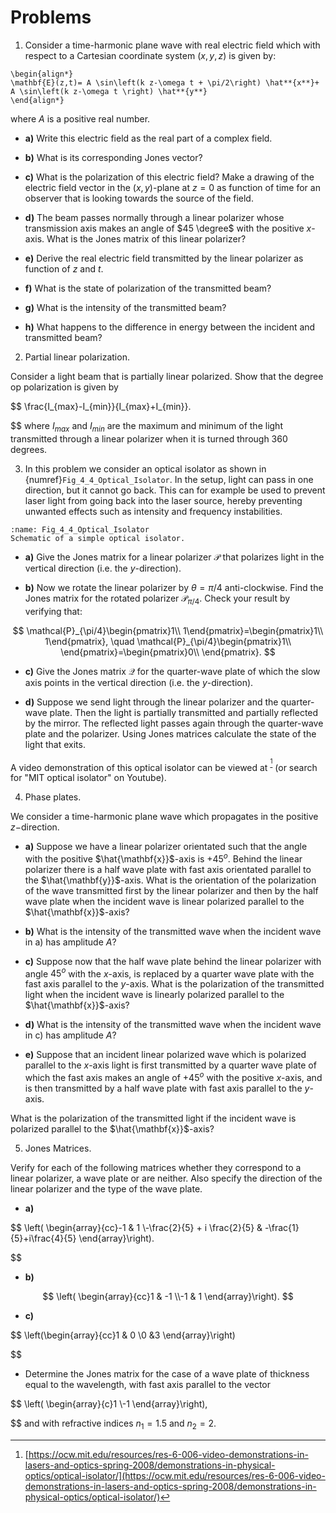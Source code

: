 # Problems

1. Consider a time-harmonic plane wave with real electric field which with respect to a Cartesian coordinate system $(x,y,z)$ is given by:

```{math}
\begin{align*}
\mathbf{E}(z,t)= A \sin\left(k z-\omega t + \pi/2\right) \hat**{x**}+ A \sin\left(k z-\omega t \right) \hat**{y**}
\end{align*}
```
where $A$ is a positive real number.

- **a)** Write this electric field as the real part of a complex field.

- **b)** What is its corresponding Jones vector?

- **c)** What is the polarization of this electric field? Make a drawing of the electric field vector in the $(x,y)$-plane at $z=0$ as function of time for an observer that is looking towards the source of the field.

- **d)** The beam passes normally through a linear polarizer whose transmission axis makes an angle of $45 \degree$ with the positive $x$-axis.
What is the Jones matrix of this linear polarizer?

- **e)** Derive the real electric field transmitted by the linear polarizer as function of $z$ and $t$.

- **f)** What is the state of polarization of the transmitted beam?

- **g)** What is the intensity of the transmitted beam?

- **h)** What happens to the difference in energy between the incident and transmitted beam?


2. Partial linear polarization. 

Consider a light beam that is partially linear polarized. Show that the degree op polarization is given by

$$
\frac{I_{max}-I_{min}}{I_{max}+I_{min}}.

$$
where $I_{max}$ and $I_{min}$ are the maximum and minimum of the light transmitted through a linear polarizer when it is turned through 360 degrees.

3. In this problem we consider an optical isolator as shown in {numref}`Fig_4_4_Optical_Isolator`. In the setup, light can pass in one direction, but it cannot go back. This can for example be used to prevent laser light from going back into the laser source, hereby preventing unwanted effects such as intensity and frequency instabilities.

```{figure} ../Images/Chapter_4/Ex_4_4_Optical_Isolator.png
:name: Fig_4_4_Optical_Isolator
Schematic of a simple optical isolator.
```

- **a)** Give the Jones matrix for a linear polarizer $\mathcal{P}$ that polarizes light in the vertical direction (i.e. the $y$-direction).

- **b)** Now we rotate the linear polarizer by $\theta=\pi/4$ anti-clockwise. Find the Jones matrix for the rotated polarizer $\mathcal{P}_{\pi/4}$. Check your result by verifying that:

$$
\mathcal{P}_{\pi/4}\begin{pmatrix}1\\
1\end{pmatrix}=\begin{pmatrix}1\\
1\end{pmatrix},
\quad
\mathcal{P}_{\pi/4}\begin{pmatrix}1\\
\end{pmatrix}=\begin{pmatrix}0\\
\end{pmatrix}.
$$


- **c)** Give the Jones matrix $\mathcal{Q}$ for the quarter-wave plate of which the slow axis points in the vertical direction (i.e. the $y$-direction).


- **d)** Suppose we send light through the linear polarizer and the quarter-wave plate. Then the light is partially transmitted and partially reflected by the mirror. The reflected light passes again through the quarter-wave plate and the polarizer. Using Jones matrices calculate the state of the light that exits.

A video demonstration of this optical isolator can be viewed at <sup>[^1]</sup> (or search for "MIT optical isolator" on Youtube).


4. Phase plates. 

We consider a time-harmonic plane wave which propagates in the positive $z-$direction.
- **a)** Suppose we have a linear polarizer orientated such that the angle with the positive $\hat{\mathbf{x}}$-axis is $+45^o$. Behind the linear polarizer there is a half wave plate with fast axis orientated parallel to the $\hat{\mathbf{y}}$-axis.
What is the orientation of the polarization of the wave transmitted first by the linear polarizer and then by the half wave plate when the incident wave is linear polarized parallel to the $\hat{\mathbf{x}}$-axis?

- **b)** What is the intensity of the transmitted wave when the incident wave in a) has amplitude $A$?

- **c)** Suppose now that the half wave plate behind the linear polarizer with angle $45^o$ with the $x$-axis, is replaced by a quarter wave plate with the fast axis parallel to the $y$-axis.
What is the polarization of the transmitted light when the incident wave is linearly polarized parallel to the $\hat{\mathbf{x}}$-axis?


- **d)** What is the intensity of the transmitted wave when the incident wave in c) has amplitude $A$?

- **e)** Suppose that an incident linear polarized wave which is polarized parallel to the $x$-axis light is first transmitted by a quarter wave plate of which the fast axis makes an angle of $+45^o$ with the positive $x$-axis, and is then transmitted by a half wave plate with fast axis parallel to the $y$-axis.

What is the polarization of the transmitted light if the incident wave is polarized parallel to the $\hat{\mathbf{x}}$-axis?

5. Jones Matrices.

Verify for each of the following matrices whether they correspond to a linear polarizer, a wave plate or are neither. Also specify the direction of the linear polarizer and the type of the wave plate.
- **a)**

$$
\left( \begin{array}{cc}-1 & 1 \\-\frac{2}{5} + i \frac{2}{5} & -\frac{1}{5}+i\frac{4}{5}
\end{array}\right).

$$

- **b)**

$$
\left( \begin{array}{cc}1 & -1 \\-1 & 1
\end{array}\right).
$$


- **c)**

$$
\left(\begin{array}{cc}1 & 0 \\0 &3
\end{array}\right)

$$
- Determine the Jones matrix for the case of a wave plate of thickness equal to the wavelength, with fast axis parallel to the vector

$$
\left( \begin{array}{c}1 \\-1
\end{array}\right),

$$
and with refractive indices $n_1=1.5$ and $n_2=2$.



[^1]:  [https://ocw.mit.edu/resources/res-6-006-video-demonstrations-in-lasers-and-optics-spring-2008/demonstrations-in-physical-optics/optical-isolator/](https://ocw.mit.edu/resources/res-6-006-video-demonstrations-in-lasers-and-optics-spring-2008/demonstrations-in-physical-optics/optical-isolator/)
